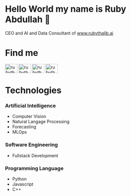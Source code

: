 # Hello World my name is Ruby Abdullah 👋

CEO and AI and Data Consultant of www.rubythalib.ai

# Find me
<p align="left">
    <a href="https://twitter.com/rubythalib33" target="blank"><img align="center"
            src="https://raw.githubusercontent.com/rahuldkjain/github-profile-readme-generator/master/src/images/icons/Social/twitter.svg"
            alt="rubythalib33" height="30" width="40" /></a>
    <a href="https://www.linkedin.com/in/ruby-abdullah-2134a4176/" target="blank"><img align="center"
            src="https://raw.githubusercontent.com/rahuldkjain/github-profile-readme-generator/master/src/images/icons/Social/linked-in-alt.svg"
            alt="rubythalib33" height="30" width="40" /></a>
    <a href="https://instagram.com/rubythalib33" target="blank"><img align="center"
            src="https://raw.githubusercontent.com/rahuldkjain/github-profile-readme-generator/master/src/images/icons/Social/instagram.svg"
            alt="rubythalib33" height="30" width="40" /></a>
    <a href="https://www.youtube.com/channel/UCrDblmdKXtf0BP6h3Zk56eg" target="blank"><img align="center"
            src="https://raw.githubusercontent.com/rahuldkjain/github-profile-readme-generator/master/src/images/icons/Social/youtube.svg"
            alt="rubythalib33" height="30" width="40" /></a>
</p>

# Technologies
### Artificial Intelligence
- Computer Vision
- Natural Langage Processing
- Forecasting
- MLOps
### Software Engineering
- Fullstack Development
### Programming Language
- Python
- Javascript
- C++
